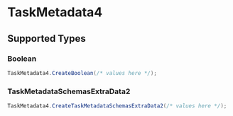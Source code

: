 # TaskMetadata4


## Supported Types

### Boolean

```csharp
TaskMetadata4.CreateBoolean(/* values here */);
```

### TaskMetadataSchemasExtraData2

```csharp
TaskMetadata4.CreateTaskMetadataSchemasExtraData2(/* values here */);
```
